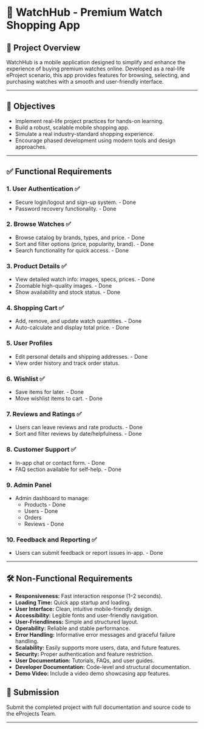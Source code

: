 # 📱 WatchHub - Premium Watch Shopping App

## 📘 Project Overview

WatchHub is a mobile application designed to simplify and enhance the experience of buying premium watches online. Developed as a real-life eProject scenario, this app provides features for browsing, selecting, and purchasing watches with a smooth and user-friendly interface.

---

## 🎯 Objectives

- Implement real-life project practices for hands-on learning.
- Build a robust, scalable mobile shopping app.
- Simulate a real industry-standard shopping experience.
- Encourage phased development using modern tools and design approaches.

---

## ✅ Functional Requirements

### 1. User Authentication ✅

- Secure login/logout and sign-up system. - Done
- Password recovery functionality. - Done

### 2. Browse Watches ✅

- Browse catalog by brands, types, and price. - Done
- Sort and filter options (price, popularity, brand). - Done
- Search functionality for quick access. - Done

### 3. Product Details ✅

- View detailed watch info: images, specs, prices. - Done
- Zoomable high-quality images. - Done
- Show availability and stock status. - Done

### 4. Shopping Cart ✅

- Add, remove, and update watch quantities. - Done
- Auto-calculate and display total price. - Done

### 5. User Profiles

- Edit personal details and shipping addresses. - Done
- View order history and track order status.

### 6. Wishlist ✅

- Save items for later. - Done
- Move wishlist items to cart. - Done

### 7. Reviews and Ratings ✅

- Users can leave reviews and rate products. - Done
- Sort and filter reviews by date/helpfulness. - Done

### 8. Customer Support ✅

- In-app chat or contact form. - Done
- FAQ section available for self-help. - Done

### 9. Admin Panel

- Admin dashboard to manage:
  - Products - Done
  - Users - Done
  - Orders
  - Reviews - Done

### 10. Feedback and Reporting ✅

- Users can submit feedback or report issues in-app. - Done

---

## 🛠️ Non-Functional Requirements

- **Responsiveness:** Fast interaction response (1–2 seconds).
- **Loading Time:** Quick app startup and loading.
- **User Interface:** Clean, intuitive mobile-friendly design.
- **Accessibility:** Legible fonts and user-friendly navigation.
- **User-Friendliness:** Simple and structured layout.
- **Operability:** Reliable and stable performance.
- **Error Handling:** Informative error messages and graceful failure handling.
- **Scalability:** Easily supports more users, data, and future features.
- **Security:** Proper authentication and feature restriction.
- **User Documentation:** Tutorials, FAQs, and user guides.
- **Developer Documentation:** Code-level and structural documentation.
- **Demo Video:** Include a video demo showcasing app features.

## 📩 Submission

Submit the completed project with full documentation and source code to the eProjects Team.

---
